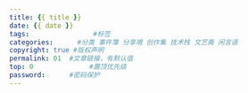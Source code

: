 ```yaml
---
title: {{ title }}
date: {{ date }}
tags:                #标签
categories:      #分类 事件簿 分享境 创作集 技术栈 文艺斋 闲言语
copyright: true #版权声明
permalink: 01  #文章链接，有默认值
top: 0              #置顶优先级
password:      #密码保护
---
```

